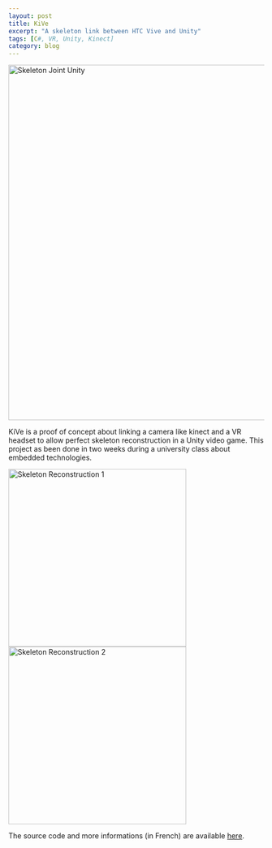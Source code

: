 ```yaml
---
layout: post
title: KiVe
excerpt: "A skeleton link between HTC Vive and Unity"
tags: [C#, VR, Unity, Kinect]
category: blog
---
```


<img src="/RobinDonnay/images/Kive/GetJoint.png" alt="Skeleton Joint Unity" width="700" />

KiVe is a proof of concept about linking a camera like kinect and a VR headset to allow perfect skeleton reconstruction in a Unity video game.
This project as been done in two weeks during a university class about embedded technologies.   

<img src="/RobinDonnay/images/Kive/Reconstruction1.png" alt="Skeleton Reconstruction 1" width="350" /> <img src="/RobinDonnay/images/Kive/Reconstruction2.png" alt="Skeleton Reconstruction 2" width="350" />

The source code and more informations (in French) are available [here](https://github.com/Aros69/Kive). 